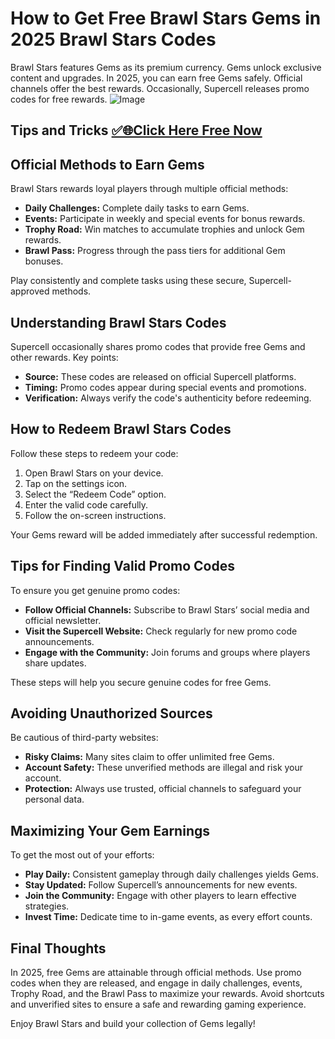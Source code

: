 
# How to Get Free Brawl Stars Gems in 2025 Brawl Stars Codes

Brawl Stars features Gems as its premium currency. Gems unlock exclusive content and upgrades. In 2025, you can earn free Gems safely. Official channels offer the best rewards. Occasionally, Supercell releases promo codes for free rewards.
![Image](https://github.com/user-attachments/assets/0fff07e1-3c7f-4971-9c65-23efadee7d0d)


## Tips and Tricks **[✅🌐Click Here Free Now](https://lumon.slotkinov.com/brawl-stars-gems/)**


## Official Methods to Earn Gems

Brawl Stars rewards loyal players through multiple official methods:
- **Daily Challenges:** Complete daily tasks to earn Gems.
- **Events:** Participate in weekly and special events for bonus rewards.
- **Trophy Road:** Win matches to accumulate trophies and unlock Gem rewards.
- **Brawl Pass:** Progress through the pass tiers for additional Gem bonuses.

Play consistently and complete tasks using these secure, Supercell-approved methods.

## Understanding Brawl Stars Codes

Supercell occasionally shares promo codes that provide free Gems and other rewards. Key points:
- **Source:** These codes are released on official Supercell platforms.
- **Timing:** Promo codes appear during special events and promotions.
- **Verification:** Always verify the code's authenticity before redeeming.

## How to Redeem Brawl Stars Codes

Follow these steps to redeem your code:
1. Open Brawl Stars on your device.
2. Tap on the settings icon.
3. Select the “Redeem Code” option.
4. Enter the valid code carefully.
5. Follow the on-screen instructions.

Your Gems reward will be added immediately after successful redemption.

## Tips for Finding Valid Promo Codes

To ensure you get genuine promo codes:
- **Follow Official Channels:** Subscribe to Brawl Stars’ social media and official newsletter.
- **Visit the Supercell Website:** Check regularly for new promo code announcements.
- **Engage with the Community:** Join forums and groups where players share updates.

These steps will help you secure genuine codes for free Gems.

## Avoiding Unauthorized Sources

Be cautious of third-party websites:
- **Risky Claims:** Many sites claim to offer unlimited free Gems.
- **Account Safety:** These unverified methods are illegal and risk your account.
- **Protection:** Always use trusted, official channels to safeguard your personal data.

## Maximizing Your Gem Earnings

To get the most out of your efforts:
- **Play Daily:** Consistent gameplay through daily challenges yields Gems.
- **Stay Updated:** Follow Supercell’s announcements for new events.
- **Join the Community:** Engage with other players to learn effective strategies.
- **Invest Time:** Dedicate time to in-game events, as every effort counts.

## Final Thoughts

In 2025, free Gems are attainable through official methods. Use promo codes when they are released, and engage in daily challenges, events, Trophy Road, and the Brawl Pass to maximize your rewards. Avoid shortcuts and unverified sites to ensure a safe and rewarding gaming experience.

Enjoy Brawl Stars and build your collection of Gems legally!
```
